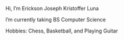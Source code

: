 Hi, I’m Erickson Joseph Kristoffer Luna

I’m currently taking BS Computer Science

Hobbies: Chess, Basketball, and Playing Guitar
  

<!---
Erickson-Luna/Erickson-Luna is a ✨ special ✨ repository because its `README.md` (this file) appears on your GitHub profile.
You can click the Preview link to take a look at your changes.
--->

